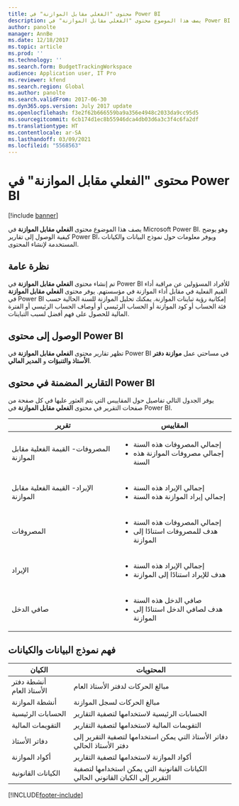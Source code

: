 ```yaml
---
title: محتوى "الفعلي مقابل الموازنة‬" في Power BI
description: يصف هذا الموضوع محتوى "الفعلي مقابل الموازنة‬" في Power BI. ويوضح كيفيه الوصول إلى التقارير وتوفر معلومات حول نموذج البيانات.
author: panolte
manager: AnnBe
ms.date: 12/18/2017
ms.topic: article
ms.prod: ''
ms.technology: ''
ms.search.form: BudgetTrackingWorkspace
audience: Application user, IT Pro
ms.reviewer: kfend
ms.search.region: Global
ms.author: panolte
ms.search.validFrom: 2017-06-30
ms.dyn365.ops.version: July 2017 update
ms.openlocfilehash: f3e2f62b666559ba9a356e4948c2033da9cc95d5
ms.sourcegitcommit: 6cb174d1ec8b55946dca4db03d6a3c3f4c6fa2df
ms.translationtype: HT
ms.contentlocale: ar-SA
ms.lasthandoff: 03/09/2021
ms.locfileid: "5568563"
---
```

# <a name="actual-vs-budget-power-bi-content"></a>محتوى "الفعلي مقابل الموازنة‬" في Power BI

[!include [banner](../includes/banner.md)]

يصف هذا الموضوع محتوى **الفعلي مقابل الموازنة‬** في Microsoft Power BI. وهو يوضح كيفية الوصول إلى تقارير Power BI، ويوفر معلومات حول نموذج البيانات والكيانات المستخدمة لإنشاء المحتوى.

## <a name="overview"></a>نظرة عامة

تم إنشاء محتوى **الفعلي مقابل الموازنة** في Power BI للأفراد المسؤولين عن مراقبة أداء القيم الفعلية في مقابل أداء الموازنة في مؤسستهم. يوفر محتوى **الفعلي مقابل الموازنة** في Power BI إمكانية رؤية تباينات الموازنة. يمكنك تحليل الموازنة للسنة الحالية حسب فئة الحساب أو كود الموازنة أو الحساب الرئيسي أو أوصاف الحساب الرئيسي أو الفترة المالية للحصول على فهم أفضل لسبب التباينات.

## <a name="accessing-the-power-bi-content"></a>الوصول إلى محتوى Power BI
تظهر تقارير محتوى **الفعلي مقابل الموازنة** في Power BI في مساحتي عمل **موازنة دفتر الأستاذ والتنبؤات** و **المدير المالي**.

## <a name="reports-that-are-included-in-the-power-bi-content"></a>التقارير المضمنة في محتوى Power BI
يوفر الجدول التالي تفاصيل حول المقاييس التي يتم العثور عليها في كل صفحة من صفحات التقرير في محتوى **الفعلي مقابل الموازنة‬** في Power BI.

| تقرير                      | المقاييس                                                                             |
|-----------------------------|-------------------------------------------------------------------------------------|
| المصروفات- ‏‫القيمة الفعلية مقابل الموازنة | <ul><li>إجمالي المصروفات هذه السنة</li><li>إجمالي مصروفات الموازنة هذه السنة</li></ul>  |
| الإيراد- ‏‫القيمة الفعلية مقابل الموازنة  | <ul><li>إجمالي الإيراد هذه السنة</li><li>إجمالي إيراد الموازنة هذه السنة</li><ul>     |
| المصروفات                     | <ul><li>إجمالي المصروفات هذه السنة</li><li>هدف للمصروفات استنادًا إلى الموازنة</li><ul> |
| الإيراد                     | <ul><li>إجمالي الإيراد هذه السنة</li><li>هدف للإيراد استنادًا إلى الموازنة</li><ul>   |
| صافي الدخل                  | <ul><li>صافي الدخل هذه السنة</li><li>هدف لصافي الدخل استنادًا إلى الموازنة</li><ul>   |

## <a name="understanding-the-data-model-and-entities"></a>فهم نموذج البيانات والكيانات

| الكيان                    | المحتويات                                                                         |
|---------------------------|----------------------------------------------------------------------------------|
| أنشطة دفتر الأستاذ العام | مبالغ الحركات لدفتر الأستاذ العام                                       |
| أنشطة الموازنة         | مبالغ الحركات لسجل الموازنة                                      |
| الحسابات الرئيسية             | الحسابات الرئيسية لاستخدامها لتصفية التقارير                                               |
| التقويمات المالية          | التقويمات المالية لاستخدامها لتصفية التقارير                                            |
| دفاتر الأستاذ                   | دفاتر الأستاذ التي يمكن استخدامها لتصفية التقرير إلى دفتر الأستاذ الحالي              |
| أكواد الموازنة              | أكواد الموازنة لاستخدامها لتصفية التقارير                                                |
| الكيانات القانونية            | الكيانات القانونية التي يمكن استخدامها لتصفية التقرير إلى الكيان القانوني الحالي |


[!INCLUDE[footer-include](../../../includes/footer-banner.md)]